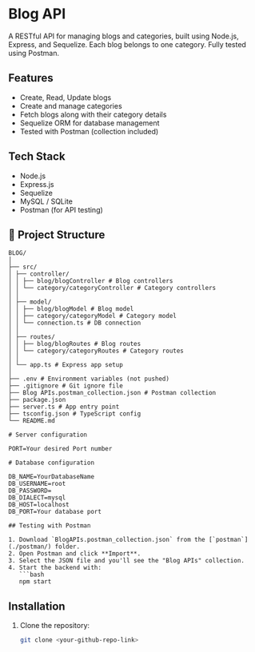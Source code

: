 # Blog API

A RESTful API for managing blogs and categories, built using Node.js, Express, and Sequelize. Each blog belongs to one category. Fully tested using Postman.

## Features

- Create, Read, Update blogs
- Create and manage categories
- Fetch blogs along with their category details
- Sequelize ORM for database management
- Tested with Postman (collection included)

## Tech Stack

- Node.js
- Express.js
- Sequelize
- MySQL / SQLite
- Postman (for API testing)

## 📂 Project Structure

````text
BLOG/
│
├── src/
│ ├── controller/
│ │ ├── blog/blogController # Blog controllers
│ │ └── category/categoryController # Category controllers
│ │
│ ├── model/
│ │ ├── blog/blogModel # Blog model
│ │ ├── category/categoryModel # Category model
│ │ └── connection.ts # DB connection
│ │
│ ├── routes/
│ │ ├── blog/blogRoutes # Blog routes
│ │ └── category/categoryRoutes # Category routes
│ │
│ └── app.ts # Express app setup
│
├── .env # Environment variables (not pushed)
├── .gitignore # Git ignore file
├── Blog APIs.postman_collection.json # Postman collection
├── package.json
├── server.ts # App entry point
├── tsconfig.json # TypeScript config
└── README.md

# Server configuration

PORT=Your desired Port number

# Database configuration

DB_NAME=YourDatabaseName
DB_USERNAME=root
DB_PASSWORD=
DB_DIALECT=mysql
DB_HOST=localhost
DB_PORT=Your database port

## Testing with Postman

1. Download `BlogAPIs.postman_collection.json` from the [`postman`](./postman/) folder.
2. Open Postman and click **Import**.
3. Select the JSON file and you'll see the "Blog APIs" collection.
4. Start the backend with:
   ```bash
   npm start
````

## Installation

1. Clone the repository:
   ```bash
   git clone <your-github-repo-link>
   ```
